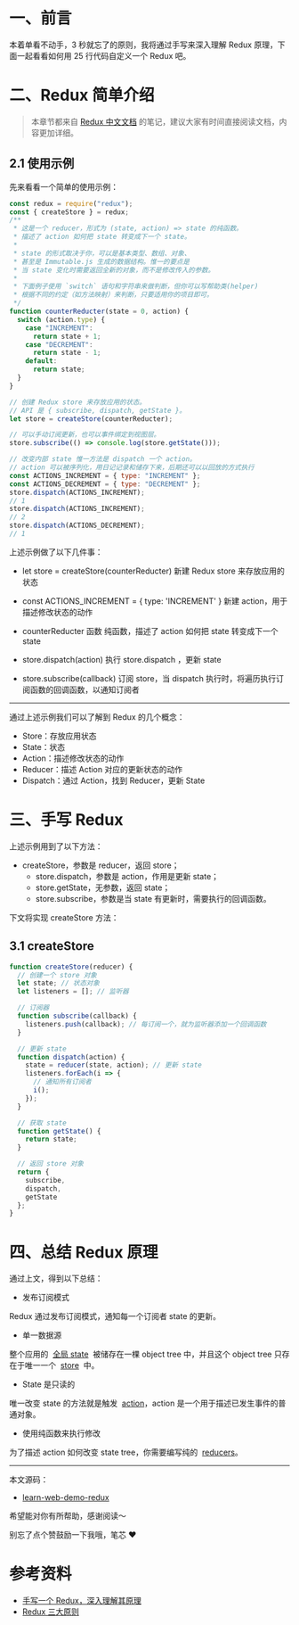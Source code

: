 # 一、前言

本着单看不动手，3 秒就忘了的原则，我将通过手写来深入理解 Redux 原理，下面一起看看如何用 25 行代码自定义一个 Redux 吧。

# 二、Redux 简单介绍

> 本章节都来自 [Redux 中文文档](redux.org.cn) 的笔记，建议大家有时间直接阅读文档，内容更加详细。

## 2.1 使用示例

先来看看一个简单的使用示例：

```javascript
const redux = require("redux");
const { createStore } = redux;
/**
 * 这是一个 reducer，形式为 (state, action) => state 的纯函数。
 * 描述了 action 如何把 state 转变成下一个 state。
 *
 * state 的形式取决于你，可以是基本类型、数组、对象、
 * 甚至是 Immutable.js 生成的数据结构。惟一的要点是
 * 当 state 变化时需要返回全新的对象，而不是修改传入的参数。
 *
 * 下面例子使用 `switch` 语句和字符串来做判断，但你可以写帮助类(helper)
 * 根据不同的约定（如方法映射）来判断，只要适用你的项目即可。
 */
function counterReducter(state = 0, action) {
  switch (action.type) {
    case "INCREMENT":
      return state + 1;
    case "DECREMENT":
      return state - 1;
    default:
      return state;
  }
}

// 创建 Redux store 来存放应用的状态。
// API 是 { subscribe, dispatch, getState }。
let store = createStore(counterReducter);

// 可以手动订阅更新，也可以事件绑定到视图层。
store.subscribe(() => console.log(store.getState()));

// 改变内部 state 惟一方法是 dispatch 一个 action。
// action 可以被序列化，用日记记录和储存下来，后期还可以以回放的方式执行
const ACTIONS_INCREMENT = { type: "INCREMENT" };
const ACTIONS_DECREMENT = { type: "DECREMENT" };
store.dispatch(ACTIONS_INCREMENT);
// 1
store.dispatch(ACTIONS_INCREMENT);
// 2
store.dispatch(ACTIONS_DECREMENT);
// 1
```

上述示例做了以下几件事：

- let store = createStore(counterReducter)
  新建 Redux store 来存放应用的状态

- const ACTIONS_INCREMENT = { type: 'INCREMENT' }
  新建 action，用于描述修改状态的动作

- counterReducter 函数
  纯函数，描述了 action 如何把 state 转变成下一个 state

- store.dispatch(action)
  执行 store.dispatch ，更新 state

- store.subscribe(callback)
  订阅 store，当 dispatch 执行时，将遍历执行订阅函数的回调函数，以通知订阅者

---

通过上述示例我们可以了解到 Redux 的几个概念：

- Store：存放应用状态
- State：状态
- Action：描述修改状态的动作
- Reducer：描述 Action 对应的更新状态的动作
- Dispatch：通过 Action，找到 Reducer，更新 State

# 三、手写 Redux

上述示例用到了以下方法：

- createStore，参数是 reducer，返回 store；
  - store.dispatch，参数是 action，作用是更新 state；
  - store.getState，无参数，返回 state；
  - store.subscribe，参数是当 state 有更新时，需要执行的回调函数。

下文将实现 createStore 方法：

## 3.1 createStore

```javascript
function createStore(reducer) {
  // 创建一个 store 对象
  let state; // 状态对象
  let listeners = []; // 监听器

  // 订阅器
  function subscribe(callback) {
    listeners.push(callback); // 每订阅一个，就为监听器添加一个回调函数
  }

  // 更新 state
  function dispatch(action) {
    state = reducer(state, action); // 更新 state
    listeners.forEach(i => {
      // 通知所有订阅者
      i();
    });
  }

  // 获取 state
  function getState() {
    return state;
  }

  // 返回 store 对象
  return {
    subscribe,
    dispatch,
    getState
  };
}
```

# 四、总结 Redux 原理

通过上文，得到以下总结：

- 发布订阅模式

Redux 通过发布订阅模式，通知每一个订阅者 state 的更新。

- 单一数据源

整个应用的  [全局 state](http://cn.redux.js.org/understanding/thinking-in-redux/glossary#state)  被储存在一棵 object tree 中，并且这个 object tree 只存在于唯一一个  [store](http://cn.redux.js.org/understanding/thinking-in-redux/glossary#store)  中。

- State 是只读的

唯一改变 state 的方法就是触发  [action](http://cn.redux.js.org/understanding/thinking-in-redux/glossary)，action 是一个用于描述已发生事件的普通对象。

- 使用纯函数来执行修改

为了描述 action 如何改变 state tree，你需要编写纯的  [reducers](http://cn.redux.js.org/understanding/thinking-in-redux/glossary#reducer)。

---

本文源码：

- [learn-web-demo-redux](https://github.com/jiaozitang/learn-web-demo/tree/redux)

希望能对你有所帮助，感谢阅读～

别忘了点个赞鼓励一下我哦，笔芯 ❤️

# 参考资料

- [手写一个 Redux，深入理解其原理](https://juejin.cn/post/6845166891682512909)
- [Redux 三大原则](http://cn.redux.js.org/understanding/thinking-in-redux/three-principles)
